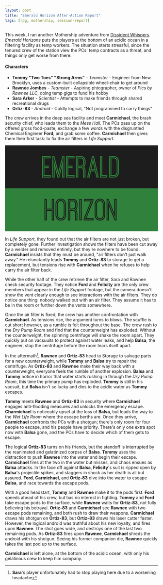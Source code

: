 ```yaml
---
layout: post
title: "Emerald Horizon After-Action Report"
tags: [rpg, mothership, session-report]
---
```


This week, I ran another Mothership adventure from [Dissident Whispers](https://whispercollective.org/). _Emerald Horizons_ puts the players at the bottom of an acidic ocean in a filtering facility as temp workers. The situation starts stressful, since the tenured crew of the station view the PCs' temp contracts as a threat, and things only get worse from there.

#### Characters

- **Tommy "Two Toes" "Strong Arms"** - _Teamster_ - Engineer from New Brooklyn, uses a custom-built collapsible wheel-chair to get around
- **Rawnee Jombes** - _Teamster_ - Aspiring phtographer, owner of _Pics by Rawnee LLC_, doing temp gigs to fund his hobby
- **Sara Arker** - _Scientist_ - Attempts to make friends through shared recreational drugs
- **Ortiz-83** - _Android_ - Coldly logical, "Not programmed to carry things"

The crew arrives in the deep sea facility and meet **Carmichael**, the brash security chief, who leads them to the *Mess Hall*. The PCs pass up on the offered gross food-paste, exchange a few words with the disgruntled Chemical Engineer **Ford**, and grab some coffee. **Carmichael** then gives them their first task: to fix the air filters in *Life Support*.

![EMERALD HORIZON](/assets/emerald_horizon/emerald-horizon-logo.png)

In *Life Support*, they found out that the air filters are not just broken, but completely gone. Further investigation shows the filters have been cut away by a welder and removed entirely, but they're nowhere to be found. **Carmichael** insists that they must be around, "air filters don't just walk away." He relunctantly leads **Tommy** and **Ortiz-83** to storage to get a replacement, but tensions rise with **Carmichael** when he refuses to help carry the air filter back.

While the other half of the crew retrieve the air filter, Sara and Rawnee check security footage. They notice **Ford** and **Felicity** are the only crew members that appear in the *Life Support* footage, but the camera doesn't show the vent clearly enough to see interactions with the air filters. They do notice one thing: nobody walked out with an air filter. They assume it has to be in the room or further down the vents somewhere.

Once the air filter is fixed, the crew has another confrontation with **Carmichael**. As tensions rise, the argument turns to blows. The scuffle is cut short however, as a rumble is felt throughout the base. The crew rush to the *Dry Pump Room* and find that the counterweight has exploded. Without the counterweight, the spinning centrifuge will shake the room apart. They quickly put on vacsuuits to protect against water leaks, and help **Balsa**, the engineer, stop the centrifuge before the room tears itself apart. 

In the aftermath[^1], **Rawnee** and **Ortiz-83** head to Storage to salvage parts for a new counterweight, while **Tommy** and **Balsa** try to repair the centrifuge. As **Ortiz-83** and **Rawnee** make their way back with a counterweight, everyone feels the rumble of another explosion. **Balsa** and **Tommy** notice in horror that water starts rushing in through the *Dry Pump Room*, this time the primary pump has exploded. **Tommy** is still in his vacsuit, but **Balsa** isn't so lucky and dies to the acidic water as **Tommy** escapes.

**Tommy** meets **Rawnee** and **Ortiz-83** in security where **Carmichael** engages anti-flooding measures and unlocks the emergency escape. **Charmichael** is noticeably upset at the loss of **Balsa**, but leads the way to the *Wet Life Room* where the escape berths are. Once they arrive, **Carmichael** confronts the PCs with a shotgun; there's only room for four people to escape, and his people have priority. There's only one extra spot now with **Balsa** gone, and the PCs have to decide which of them gets to escape. 

The logical **Ortiz-83** turns on his friends, but the standoff is interrupted by the reanimated and gelatinized corpse of **Balsa**. **Tommy** uses the distraction to push **Rawnee** into the water and begin their escape. **Carmichael** fires at the two in the water but misses, and chaos ensues as **Balsa** attacks. In the face off against **Balsa**, **Felicity**'s suit is ripped open by **Balsa**'s projectile spikes, and staggers in shock as her death is all but assured. **Ford**, **Carmichael**, and **Ortiz-83** dive into the water to escape **Balsa**, and race towards the escape pods.

With a good headstart, **Tommy** and **Rawnee** make it to the pods first. **Ford** speeds ahead of his crew, but has no interest in fighting. **Tommy** and **Ford** take escape pods to the surface, while **Rawnee** waits for **Ortiz-83**, not fully believing his betrayal. **Ortiz-83** and **Carmichael** see **Rawnee** with two escape pods remaining, and both rush to draw their weapons. **Carmichael** draws his shotgun on **Ortiz-83**, but **Ortiz-83** draws his laser cutter faster. However, the logical android was truthful about his new loyalty, and fires upon **Rawnee**. The shot goes wide, and destroys one of the last two remaining pods. As **Ortiz-83** fires upon **Rawnee**, **Carmichael** shreds the android with his shotgun. Seeing his former companion die, **Rawnee** quickly takes the last pod up to the surface.

**Carmichael** is left alone, at the bottom of the acidic ocean, with only his gelatinous crew to keep him company.

[^1]: **Sara**'s player unfortunately had to stop playing here due to a worsening headache